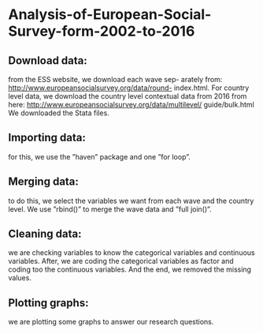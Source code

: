 # Analysis-of-European-Social-Survey-form-2002-to-2016
## Download data: 
from the ESS website, we download each wave sep-
arately from: http://www.europeansocialsurvey.org/data/round- index.html.
For country level data, we download the country level contextual data
from 2016 from here: http://www.europeansocialsurvey.org/data/multilevel/ guide/bulk.html
We downloaded the Stata files.
## Importing data: 
for this, we use the ”haven” package and one ”for loop”.
## Merging data: 
to do this, we select the variables we want from each wave and the country level. We use ”rbind()” to merge the wave data and ”full join()”.
## Cleaning data: 
we are checking variables to know the categorical variables and continuous variables. After, we are coding the categorical
variables as factor and coding too the continuous variables. And the end, we removed the missing values.
## Plotting graphs: 
we are plotting some graphs to answer our research questions.
